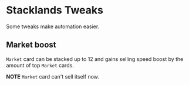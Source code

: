 # Stacklands Tweaks

Some tweaks make automation easier.

## Market boost

`Market` card can be stacked up to 12 and gains selling speed boost by the amount of top `Market` cards.

**NOTE** `Market` card can't sell itself now.
